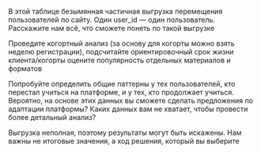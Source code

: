В этой таблице безымянная частичная выгрузка перемещения пользователей по сайту. Один user_id — один пользователь. Расскажите нам всё, что сможете понять по такой выгрузке

Проведите когортный анализ (за основу для когорты можно взять неделю регистрации), подсчитайте ориентировочный срок жизни клиента/когорты оцените популярность отдельных материалов и форматов

Попробуйте определить общие паттерны у тех пользователей, кто перестал учиться на платформе, и у тех, кто продолжает учиться. Вероятно, на основе этих данных вы сможете сделать предложения по адаптации платформы? Каких данных вам не хватает, чтобы провести более детальный анализ?

Выгрузка неполная, поэтому результаты могут быть искажены. Нам важны не итоговые значения, а ход решения, который вы выберите
